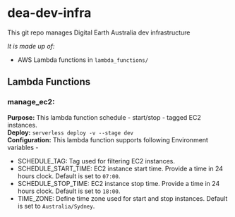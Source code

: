 # dea-dev-infra
This git repo manages Digital Earth Australia dev infrastructure

_It is made up of:_
- AWS Lambda functions in `lambda_functions/`

## Lambda Functions
### manage_ec2:
**Purpose:** This lambda function schedule - start/stop - tagged EC2 instances.<br/>
**Deploy:** `serverless deploy -v --stage dev`<br/>
**Configuration:** This lambda function supports following Environment variables - <br/>
   - SCHEDULE_TAG: Tag used for filtering EC2 instances.
   - SCHEDULE_START_TIME: EC2 instance start time. Provide a time in 24 hours clock. Default is set to `07:00`.
   - SCHEDULE_STOP_TIME: EC2 instance stop time. Provide a time in 24 hours clock. Default is set to `18:00`.
   - TIME_ZONE: Define time zone used for start and stop instances. Default is set to `Australia/Sydney`.
  
